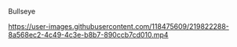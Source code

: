 Bullseye



https://user-images.githubusercontent.com/118475609/219822288-8a568ec2-4c49-4c3e-b8b7-890ccb7cd010.mp4

